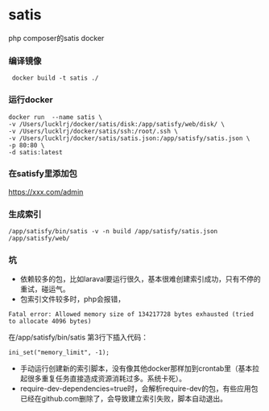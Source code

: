 # satis
php composer的satis docker

### 编译镜像
```
 docker build -t satis ./
```

### 运行docker
```
docker run  --name satis \
-v /Users/lucklrj/docker/satis/disk:/app/satisfy/web/disk/ \
-v /Users/lucklrj/docker/satis/ssh:/root/.ssh \
-v /Users/lucklrj/docker/satis/satis.json:/app/satisfy/satis.json \
-p 80:80 \
-d satis:latest
```

### 在satisfy里添加包
https://xxx.com/admin

###  生成索引
```
/app/satisfy/bin/satis -v -n build /app/satisfy/satis.json /app/satisfy/web/
```

### 坑
- 依赖较多的包，比如laraval要运行很久，基本很难创建索引成功，只有不停的重试，碰运气。
- 包索引文件较多时，php会报错，
```
Fatal error: Allowed memory size of 134217728 bytes exhausted (tried to allocate 4096 bytes)
```
在/app/satisfy/bin/satis 第3行下插入代码：
```
ini_set("memory_limit", -1);
```
- 手动运行创建新的索引脚本，没有像其他docker那样加到crontab里（基本拉起很多重复任务直接造成资源消耗过多。系统卡死）。
- require-dev-dependencies=true时，会解析require-dev的包，有些应用包已经在github.com删除了，会导致建立索引失败，脚本自动退出。
